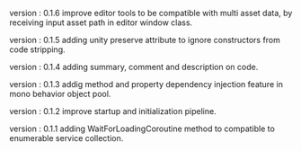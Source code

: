   version : 0.1.6
  improve editor tools to be compatible with multi asset data, by receiving input asset path in editor window class.

  version : 0.1.5
  adding unity preserve attribute to ignore constructors from code stripping.

  version : 0.1.4
  adding summary, comment and description on code.

  version : 0.1.3
  addig method and property dependency injection feature in mono behavior object pool.

  version : 0.1.2
  improve startup and initialization pipeline.

  version : 0.1.1
  adding WaitForLoadingCoroutine method to compatible to enumerable service collection.